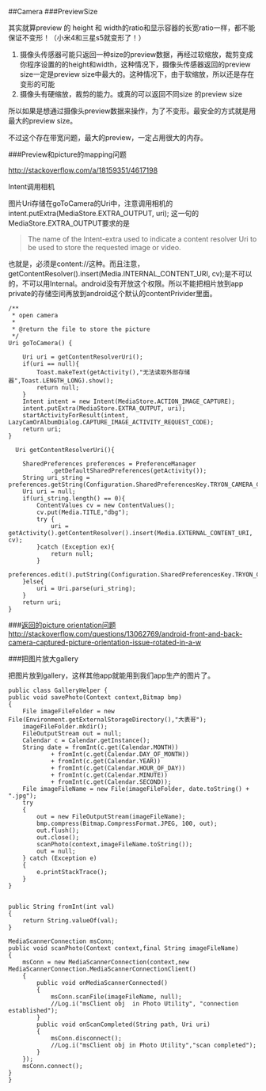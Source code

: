 ##Camera
###PreviewSize

其实就算preview 的 height 和 width的ratio和显示容器的长宽ratio一样，都不能保证不变形！（小米4和三星s5就变形了！）

1. 摄像头传感器可能只返回一种size的preview数据，再经过软缩放，裁剪变成你程序设置的的height和width，这种情况下，摄像头传感器返回的preview size一定是preview size中最大的。这种情况下，由于软缩放，所以还是存在变形的可能
2. 摄像头有硬缩放，裁剪的能力。或真的可以返回不同size 的preview size

所以如果是想通过摄像头preview数据来操作，为了不变形。最安全的方式就是用最大的preview size。

不过这个存在带宽问题，最大的preview，一定占用很大的内存。


###Preview和picture的mapping问题

http://stackoverflow.com/a/18159351/4617198

Intent调用相机


图片Uri存储在goToCamera的Uri中，注意调用相机的intent.putExtra(MediaStore.EXTRA_OUTPUT, uri);
这一句的MediaStore.EXTRA_OUTPUT要求的是

>The name of the Intent-extra used to indicate a content resolver Uri to be used to store the requested image or video.

也就是，必须是content://这种。而且注意，getContentResolver().insert(Media.INTERNAL_CONTENT_URI, cv);是不可以的，不可以用Internal。android没有开放这个权限。所以不能把相片放到app private的存储空间再放到android这个默认的contentPrivider里面。


	/**
     * open camera
     *
     * @return the file to store the picture
     */
    Uri goToCamera() {

        Uri uri = getContentResolverUri();
        if(uri == null){
            Toast.makeText(getActivity(),"无法读取外部存储器",Toast.LENGTH_LONG).show();
            return null;
        }
        Intent intent = new Intent(MediaStore.ACTION_IMAGE_CAPTURE);
        intent.putExtra(MediaStore.EXTRA_OUTPUT, uri);
        startActivityForResult(intent, LazyCamOrAlbumDialog.CAPTURE_IMAGE_ACTIVITY_REQUEST_CODE);
        return uri;
    }

	  Uri getContentResolverUri(){

        SharedPreferences preferences = PreferenceManager
                .getDefaultSharedPreferences(getActivity());
        String uri_string = preferences.getString(Configuration.SharedPreferencesKey.TRYON_CAMERA_CONTENT_URI,"");
        Uri uri = null;
        if(uri_string.length() == 0){
            ContentValues cv = new ContentValues();
            cv.put(Media.TITLE,"dbg");
            try {
                uri = getActivity().getContentResolver().insert(Media.EXTERNAL_CONTENT_URI, cv);
            }catch (Exception ex){
                return null;
            }
            preferences.edit().putString(Configuration.SharedPreferencesKey.TRYON_CAMERA_CONTENT_URI,uri.toString()).commit();
        }else{
            uri = Uri.parse(uri_string);
        }
        return uri;
    }
    
    
    
###[返回的picture orientation问题](http://stackoverflow.com/a/13068627/4617198)
http://stackoverflow.com/questions/13062769/android-front-and-back-camera-captured-picture-orientation-issue-rotated-in-a-w
    
    
###把图片放大gallery

把图片放到gallery，这样其他app就能用到我们app生产的图片了。

	public class GalleryHelper {
    public void savePhoto(Context context,Bitmap bmp)
    {
        File imageFileFolder = new File(Environment.getExternalStorageDirectory(),"大表哥");
        imageFileFolder.mkdir();
        FileOutputStream out = null;
        Calendar c = Calendar.getInstance();
        String date = fromInt(c.get(Calendar.MONTH))
                + fromInt(c.get(Calendar.DAY_OF_MONTH))
                + fromInt(c.get(Calendar.YEAR))
                + fromInt(c.get(Calendar.HOUR_OF_DAY))
                + fromInt(c.get(Calendar.MINUTE))
                + fromInt(c.get(Calendar.SECOND));
        File imageFileName = new File(imageFileFolder, date.toString() + ".jpg");
        try
        {
            out = new FileOutputStream(imageFileName);
            bmp.compress(Bitmap.CompressFormat.JPEG, 100, out);
            out.flush();
            out.close();
            scanPhoto(context,imageFileName.toString());
            out = null;
        } catch (Exception e)
        {
            e.printStackTrace();
        }
    }


    public String fromInt(int val)
    {
        return String.valueOf(val);
    }

    MediaScannerConnection msConn;
    public void scanPhoto(Context context,final String imageFileName)
    {
        msConn = new MediaScannerConnection(context,new MediaScannerConnection.MediaScannerConnectionClient()
        {
            public void onMediaScannerConnected()
            {
                msConn.scanFile(imageFileName, null);
                //Log.i("msClient obj  in Photo Utility", "connection established");
            }
            public void onScanCompleted(String path, Uri uri)
            {
                msConn.disconnect();
                //Log.i("msClient obj in Photo Utility","scan completed");
            }
        });
        msConn.connect();
    }
	}	